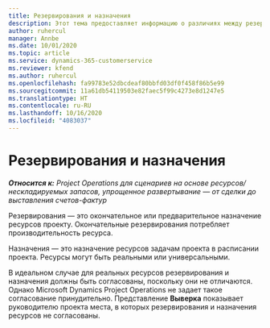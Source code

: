 ```yaml
---
title: Резервирования и назначения
description: Этот тема предоставляет информацию о различиях между резервированием ресурсов и назначением ресурсов.
author: ruhercul
manager: Annbe
ms.date: 10/01/2020
ms.topic: article
ms.service: dynamics-365-customerservice
ms.reviewer: kfend
ms.author: ruhercul
ms.openlocfilehash: fa99783e52dbcdeaf80bbfd03df0f458f86b5e99
ms.sourcegitcommit: 11a61db54119503e82faec5f99c4273e8d1247e5
ms.translationtype: HT
ms.contentlocale: ru-RU
ms.lasthandoff: 10/16/2020
ms.locfileid: "4083037"
---
```

# <a name="bookings-vs-assignments"></a>Резервирования и назначения

_**Относится к:** Project Operations для сценариев на основе ресурсов/нескладируемых запасов, упрощенное развертывание — от сделки до выставления счетов-фактур_

Резервирования — это окончательное или предварительное назначение ресурсов проекту. Окончательные резервирования потребляет производительность ресурса. 

Назначения — это назначение ресурсов задачам проекта в расписании проекта. Ресурсы могут быть реальными или универсальными. 

В идеальном случае для реальных ресурсов резервирования и назначения должны быть согласованы, поскольку они не отличаются. Однако Microsoft Dynamics Project Operations не задает такое согласование принудительно. Представление **Выверка** показывает руководителю проекта места, в которых резервирования и назначения ресурсов не согласованы.
